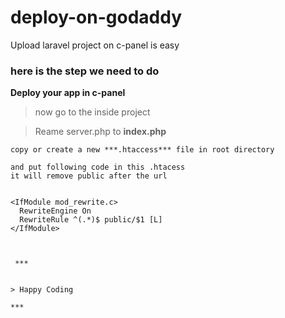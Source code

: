 # deploy-on-godaddy

Upload laravel project on c-panel is easy 


### here is the step we need to do 

**Deploy your app in c-panel**


> now go to the inside project


> Reame server.php to **index.php**


```
copy or create a new ***.htaccess*** file in root directory 

and put following code in this .htacess
it will remove public after the url 

```

```
 
<IfModule mod_rewrite.c>
  RewriteEngine On
  RewriteRule ^(.*)$ public/$1 [L]
</IfModule>



 ***


> Happy Coding

***
